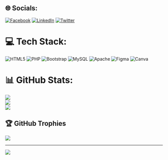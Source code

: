
## 🌐 Socials:
[![Facebook](https://img.shields.io/badge/Facebook-%231877F2.svg?logo=Facebook&logoColor=white)](https://facebook.com/Beatrice) [![LinkedIn](https://img.shields.io/badge/LinkedIn-%230077B5.svg?logo=linkedin&logoColor=white)](https://linkedin.com/in/Beatrice) [![Twitter](https://img.shields.io/badge/Twitter-%231DA1F2.svg?logo=Twitter&logoColor=white)](https://twitter.com/Beatrice) 

# 💻 Tech Stack:
![HTML5](https://img.shields.io/badge/html5-%23E34F26.svg?style=for-the-badge&logo=html5&logoColor=white) ![PHP](https://img.shields.io/badge/php-%23777BB4.svg?style=for-the-badge&logo=php&logoColor=white) ![Bootstrap](https://img.shields.io/badge/bootstrap-%23563D7C.svg?style=for-the-badge&logo=bootstrap&logoColor=white) ![MySQL](https://img.shields.io/badge/mysql-%2300f.svg?style=for-the-badge&logo=mysql&logoColor=white) ![Apache](https://img.shields.io/badge/apache-%23D42029.svg?style=for-the-badge&logo=apache&logoColor=white) 	![Figma](https://img.shields.io/badge/figma-%23F24E1E.svg?style=for-the-badge&logo=figma&logoColor=white) ![Canva](https://img.shields.io/badge/Canva-%2300C4CC.svg?style=for-the-badge&logo=Canva&logoColor=white)
# 📊 GitHub Stats:
![](https://github-readme-stats.vercel.app/api?username=kiswend-sida&theme=dark&hide_border=false&include_all_commits=false&count_private=false)<br/>
![](https://github-readme-streak-stats.herokuapp.com/?user=kiswend-sida&theme=dark&hide_border=false)<br/>
![](https://github-readme-stats.vercel.app/api/top-langs/?username=kiswend-sida&theme=dark&hide_border=false&include_all_commits=false&count_private=false&layout=compact)

## 🏆 GitHub Trophies
![](https://github-profile-trophy.vercel.app/?username=kiswend-sida&theme=radical&no-frame=false&no-bg=true&margin-w=4)

---
[![](https://visitcount.itsvg.in/api?id=kiswend-sida&icon=0&color=0)](https://visitcount.itsvg.in)

<!-- Proudly created with GPRM ( https://gprm.itsvg.in ) -->
